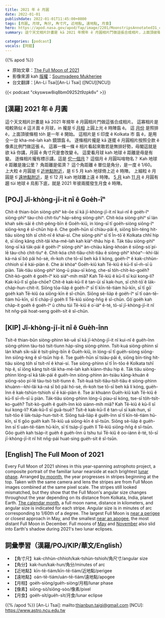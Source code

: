 ```yaml
---
title: 2021 年 ê 月圓
date: 2022-01-01
publishdate: 2022-01-01T11:45:00+0800
tags: [月圓, 月球, 角分, 角寸尺, 近地點, 遠地點, 月食]
hero: https://apod.nasa.gov/apod/fap/image/2201/MoonstripsAnnotatedIG_crop1024.jpg
summary: 這个天文相片計畫是 kā 2021 年規年 ê 月圓相片鬥做這張合成相片，上面頂彼條相 to̍h 是一年 ê 開始。

categories: [podcast]
vocals: [阿錕]
---
```


{{% apod %}}

- 原始文章：[The Full Moon of 2021](https://apod.nasa.gov/apod/ap220101.html)
- 影像來源 kah [版權][copyright]：[Soumyadeep Mukherjee](https://www.instagram.com/soumyadeepmukherjeephotos/?hl=en)
- 台文翻譯：[An-Li Tsai][An-Li Tsai] ([NCU][NCU])

{{< podcast "ckyswsw8iq8bm09252t9zpk6v" >}}

## [漢羅] 2021 年 ê 月圓
這个天文相片計畫是 kā 2021 年規年 ê 月圓相片鬥做這張合成相片。
這寡相片是咱較熟似 ê 這爿面 ê 月球，in 攏是 tī [月相][lunar phase] 上圓上光 ê 時陣翕 ê。
這 [月份][by moonth t] 是照排 ê，上面頂彼條相 to̍h 是一年 ê 開始。
這相片是 tī 印度 ê Kolkata 市 翕 ê，是用仝一台 kha-mé-lah kah 鏡頭翕 ê。
逐條相片攏是 kā 逐擺 ê 月圓相片按照仝款 ê 像素比例鬥做這張 ê。
這寡一條一條 ê 相片看起來敢若是無排好勢，毋閣這就是欲 kā 你講，月圓 ê 角寸尺是會改變 ê。
這愛看月球 kah 地球 ê 距離是毋是有變。
逐條相片攏有標示講，這是 [佗一個月][The calendar month]？
這個月 ê 月圓叫啥物名？
Kah 地球 ê 距離是幾公里？
角距離是偌濟？
這个角距離 ê 單位是角分，是一度 ê 1/60。
上大粒 ê 月圓是 tī [近地點附近][near a perigee t]，是 tī 5 月 kah 地球倚上近 ê 時陣。
上細粒 ê 月圓是 tī [遠地點附近][near an apogee]，是 tī 12 月 kah 地球離上遠 ê 時陣。
[5 月][May t] kah [11 月][November t] ê 月圓有趨 tùi 地球 ê 烏影下底，就是 2021 年彼兩擺發生月食 ê 時陣。

## [POJ] Jī-khòng-jī-it nî ê Goe̍h-îⁿ
Chit-ê thian-bûn siòng-phìⁿ kè-ōe sī kā jī-khòng-jī-it nî kui-nî ê goe̍h-îⁿ siòng-phìⁿ tàu-chò chit-tiuⁿ ha̍p-sêng siòng-phìⁿ.
Chit-kóa siòng-phìⁿ sī lán khah se̍k-sāi ê chit-pêng-bīn ê Goe̍h-kiû, in lóng-sī tī goe̍h-siòng siōng-îⁿ siōng-kng ê sî-chūn hip ê.
Che goe̍h-hūn sī chiàu-pâi ê, siōng bīn-téng hit-tiâu siòng to̍h sī chi̍t-nî ê khai-sí.
Che siòng-phìⁿ sī tī Ìn-tō͘ ê Kolkata chhī hip ê, sī iōng kâng chi̍t-tâi kha-mé-lah kah kiàⁿ-thâu hip ê.
Ta̍k tiâu siòng-phìⁿ lóng-sī kā ta̍k-pái ê goe̍h-îⁿ siòng-phìⁿ àn-chiàu kāng-khoán ê siōng-sò͘ pí-lē tàu-chò chit-tiuⁿ ê.
Chit-kóa chi̍t-tiâu-chi̍t-tiâu ê siòng-phìⁿ khòaⁿ--khí-lâi ká-ná sī bô pâi hó-sè, m̄-koh che tō-sī beh kā lí kóng, goe̍h-îⁿ ê kak-chhùn-chhioh sī ē kái-piàn ê.
Che ài khòaⁿ Goe̍h-kiû kah Tē-kiû ê kū-lî sī-m̄-sī ū piàn.
Ta̍k-tiâu siòng-phìⁿ lóng-ū piau-sī kóng, che-sī to̍h-chi̍t-ko-goe̍h?
Chit-kò-goe̍h ê goe̍h-îⁿ kiò siáⁿ-mih miâ?
Kah Tē-kiû ê kū-lî sī kúi kong-lí?
Kak-kū-lî sī gōa-chōe?
Chit-ê kak-kū-lî ê tan-ūi sī kak-hun, sī chi̍t-tō͘ ê la̍k-cha̍p-hun-chit-it.
Siōng tōa-lia̍p ê goe̍h-îⁿ sī tī kīn-tē-tiám hū-kīn, sī tī gō͘ goe̍h kah Tē-kiû óa siōng-kīn ê sî-chūn.
Siōng sè-lia̍p ê goe̍h-îⁿ sī tī oán-tē-tiám hū-kīn, sī tī cha̍p-jī goe̍h lî Tē-kiû siōng-hn̄g ê sî-chūn.
Gô͘ goe̍h kah cha̍p-it goe̍h ê goe̍h-îⁿ ū chhu tùi Tē-kiû ê o͘-iáⁿ ē-té, tō-sī jī-khòng-jī-it nî hit nn̄g-pái hoat-seng goe̍h-si̍t ê sî-chūn.

## [KIP] Jī-khòng-jī-it nî ê Gue̍h-înn
Tsit-ê thian-bûn siòng-phìnn kè-uē sī kā jī-khòng-jī-it nî kui-nî ê gue̍h-înn siòng-phìnn tàu-tsò tsit-tiunn ha̍p-sîng siòng-phìnn.
Tsit-kuá siòng-phìnn sī lán khah si̍k-sāi ê tsit-pîng-bīn ê Gue̍h-kiû, in lóng-sī tī gue̍h-siòng siōng-înn siōng-kng ê sî-tsūn hip ê.
Tse gue̍h-hūn sī tsiàu-pâi ê, siōng bīn-tíng hit-tiâu siòng to̍h sī tsi̍t-nî ê khai-sí.
Tse siòng-phìnn sī tī Ìn-tōo ê Kolkata tshī hip ê, sī iōng kâng tsi̍t-tâi kha-mé-lah kah kiànn-thâu hip ê.
Ta̍k tiâu siòng-phìnn lóng-sī kā ta̍k-pái ê gue̍h-înn siòng-phìnn àn-tsiàu kāng-khuán ê siōng-sòo pí-lē tàu-tsò tsit-tiunn ê.
Tsit-kuá tsi̍t-tiâu-tsi̍t-tiâu ê siòng-phìnn khuànn--khí-lâi ká-ná sī bô pâi hó-sè, m̄-koh tse tō-sī beh kā lí kóng, gue̍h-înn ê kak-tshùn-tshioh sī ē kái-piàn ê.
Tse ài khuànn Gue̍h-kiû kah Tē-kiû ê kū-lî sī-m̄-sī ū piàn.
Ta̍k-tiâu siòng-phìnn lóng-ū piau-sī kóng, tse-sī to̍h-tsi̍t-ko-gue̍h?
Tsit-kò-gue̍h ê gue̍h-înn kiò siánn-mih miâ?
Kah Tē-kiû ê kū-lî sī kuí kong-lí?
Kak-kū-lî sī guā-tsuē?
Tsit-ê kak-kū-lî ê tan-uī sī kak-hun, sī tsi̍t-tōo ê la̍k-tsa̍p-hun-tsit-it.
Siōng tuā-lia̍p ê gue̍h-înn sī tī kīn-tē-tiám hū-kīn, sī tī gōo gue̍h kah Tē-kiû uá siōng-kīn ê sî-tsūn.
Siōng sè-lia̍p ê gue̍h-înn sī tī uán-tē-tiám hū-kīn, sī tī tsa̍p-jī gue̍h lî Tē-kiû siōng-hn̄g ê sî-tsūn.
Gôo gue̍h kah tsa̍p-it gue̍h ê gue̍h-înn ū tshu tuì Tē-kiû ê oo-iánn ē-té, tō-sī jī-khòng-jī-it nî hit nn̄g-pái huat-sing gue̍h-si̍t ê sî-tsūn.

## [English] The Full Moon of 2021
Every Full Moon of 2021 shines in this year-spanning astrophoto project, a composite portrait of the familiar lunar nearside at each brightest [lunar phase][lunar phase].
Arranged [by moonth][by moonth e], the year progresses in stripes beginning at the top.
Taken with the same camera and lens the stripes are from Full Moon images combined at the same pixel scale.
The stripes still looked mismatched, but they show that the Full Moon's angular size changes throughout the year depending on its distance from Kolkata, India, planet Earth.
[The calendar month][The calendar month], a full moon name, distance in kilometers, and angular size is indicated for each stripe.
Angular size is in minutes of arc corresponding to 1/60th of a degree.
The largest Full Moon is [near a perigee][near a perigee e] or closest approach in May, and the smallest [near an apogee][near an apogee], the most distant Full Moon in December.
Full moons of [May][May e] and [November][November e] also slid into Earth's shadow during 2021's two lunar eclipses.

## 詞彙學習（漢羅/POJ/KIP/華文/English）

- 【角寸尺】kak-chhùn-chhioh/kak-tshùn-tshioh/角尺寸/angular size
- 【角分】kak-hun/kak-hun/角分/minutes of arc
- 【近地點】kīn-tē-tiám/kīn-tē-tiám/近地點/perigee
- 【遠地點】oán-tē-tiám/uán-tē-tiám/遠地點/apogee
- 【月相】goe̍h-siòng/gue̍h-siòng/月相/lunar phase
- 【像素】siōng-sò͘/siōng-sòo/像素/pixel
- 【月食】goe̍h-si̍t/gue̍h-si̍t/月食/lunar eclipse


{{% /apod %}}
[An-Li Tsai]: mailto:thianbun.taigi@gmail.com
[NCU]: https://www.astro.ncu.edu.tw

[copyright]: https://apod.nasa.gov/apod/fap/lib/about_apod.html#srapply

[lunar phase]:https://moon.nasa.gov/moon-in-motion/moon-phases/
[by moonth e]:https://apod.nasa.gov/apod/ap210111.html
[by moonth t]:https://apod.tw/daily/20210111/
[The calendar month]:https://earthsky.org/moon-phases/2021-moon-phases-calendar-dates-and-times/
[near a perigee e]:https://apod.nasa.gov/apod/ap210430.html
[near a perigee t]:https://apod.tw/daily/ap210430/
[near an apogee]:https://fourmilab.ch/earthview/pacalc.html
[May e]:https://apod.nasa.gov/apod/ap210528.html
[May t]:https://apod.tw/daily/20210528/
[November e]:https://apod.nasa.gov/apod/ap211125.html
[November t]:https://apod.tw/daily/20211125/
